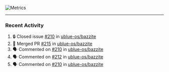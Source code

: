 ![Metrics](https://metrics.lecoq.io/KyleGospo?template=classic&base=header%2C%20activity%2C%20community%2C%20repositories%2C%20metadata&base.indepth=false&base.hireable=false&base.skip=false&config.timezone=America%2FLos_Angeles)

---
### Recent Activity
<!--START_SECTION:activity-->
1. 🔒 Closed issue [#210](https://github.com/ublue-os/bazzite/issues/210) in [ublue-os/bazzite](https://github.com/ublue-os/bazzite)
2. 🎉 Merged PR [#215](https://github.com/ublue-os/bazzite/pull/215) in [ublue-os/bazzite](https://github.com/ublue-os/bazzite)
3. 🗣 Commented on [#210](https://github.com/ublue-os/bazzite/issues/210#issuecomment-1696952515) in [ublue-os/bazzite](https://github.com/ublue-os/bazzite)
4. 🗣 Commented on [#212](https://github.com/ublue-os/bazzite/issues/212#issuecomment-1696890026) in [ublue-os/bazzite](https://github.com/ublue-os/bazzite)
5. 🗣 Commented on [#210](https://github.com/ublue-os/bazzite/issues/210#issuecomment-1696876071) in [ublue-os/bazzite](https://github.com/ublue-os/bazzite)
<!--END_SECTION:activity-->

